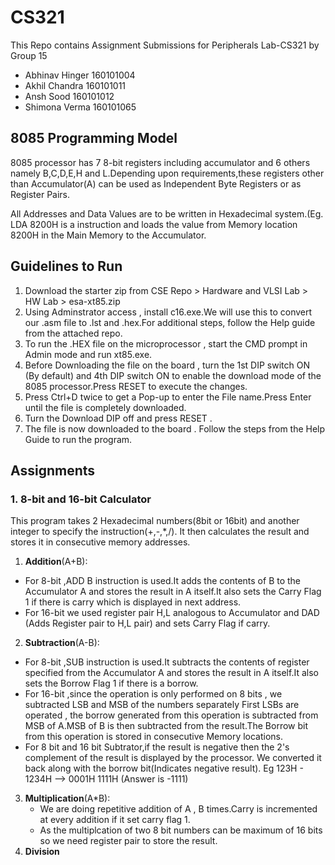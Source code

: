 # CS321
This Repo contains Assignment Submissions for Peripherals Lab-CS321 by Group 15
* Abhinav Hinger 160101004
* Akhil Chandra 160101011
* Ansh Sood 160101012
* Shimona Verma 160101065

## 8085 Programming Model
8085 processor has 7 8-bit registers including accumulator and 6 others namely B,C,D,E,H and L.Depending upon requirements,these registers other than Accumulator(A) can be used as Independent Byte Registers or as Register Pairs.

All Addresses and Data Values are to be written in Hexadecimal system.(Eg. LDA 8200H is a instruction and loads the value from Memory location 8200H in the Main Memory to the Accumulator.

## Guidelines to Run 
1. Download the starter zip from CSE Repo > Hardware and VLSI Lab > HW Lab > esa-xt85.zip
2. Using Adminstrator access , install c16.exe.We will use this to convert our .asm file to .lst and .hex.For additional steps, follow the Help guide from the attached repo.
3. To run the .HEX file on the microprocessor , start the CMD prompt in Admin mode and run xt85.exe.
4. Before Downloading the file on the board , turn the 1st DIP switch ON (By default) and 4th DIP switch ON to enable the download mode of the 8085 processor.Press RESET to execute the changes.
5. Press Ctrl+D twice to get a Pop-up to enter the File name.Press Enter until the file is completely downloaded.
6. Turn the Download DIP off and press RESET .
7. The file is now downloaded to the board . Follow the steps from the Help Guide to run the program.

## Assignments
### 1. 8-bit and 16-bit Calculator
This program takes 2 Hexadecimal numbers(8bit or 16bit) and another integer to specify the instruction(+,-,\*,/). It then calculates the result and stores it in consecutive memory addresses.
1. __Addition__(A+B):
  * For 8-bit ,ADD B instruction is used.It adds the contents of B to the Accumulator A and stores the result in A itself.It
  also sets the Carry Flag 1 if there is carry which is displayed in next address.
  * For 16-bit we used register pair H,L analogous to Accumulator and DAD (Adds Register pair to H,L pair) and sets Carry
  Flag if carry.
2. __Subtraction__(A-B):
  * For 8-bit ,SUB instruction is used.It subtracts the contents of register specified from the Accumulator A and stores the
  result in A itself.It also sets the Borrow Flag 1 if there is a borrow.
  * For 16-bit ,since the operation is only performed on 8 bits , we subtracted LSB and MSB of the numbers separately
  First LSBs are operated , the borrow generated from this operation is subtracted from MSB of A.MSB of B is then subtracted
  from the result.The Borrow bit from this operation is stored in consecutive Memory locations.
  * For 8 bit and 16 bit Subtrator,if the result is negative then the 2's complement of the result is displayed by the
  processor. We converted it back along with the borrow bit(Indicates negative result).
Eg 123H - 1234H --> 0001H 1111H (Answer is -1111)
3. __Multiplication__(A\*B):
   * We are doing repetitive addition of A , B times.Carry is incremented at every addition if it set carry flag 1.
   * As the multiplcation of two 8 bit numbers can be maximum of 16 bits so we need register pair to store the result.
4. __Division__ 


